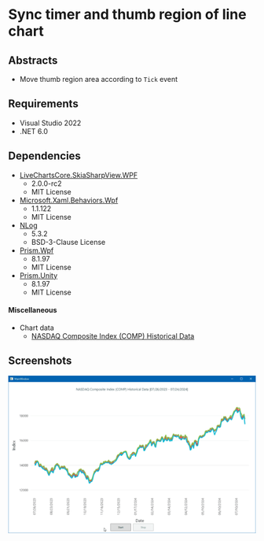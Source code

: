 # Sync timer and thumb region of line chart

## Abstracts

* Move thumb region area according to `Tick` event

## Requirements

* Visual Studio 2022
* .NET 6.0

## Dependencies

* [LiveChartsCore.SkiaSharpView.WPF](https://github.com/beto-rodriguez/LiveCharts2)
  * 2.0.0-rc2
  * MIT License
* [Microsoft.Xaml.Behaviors.Wpf](https://github.com/Microsoft/XamlBehaviorsWpf)
  * 1.1.122
  * MIT License
* [NLog](https://github.com/NLog/NLog)
  * 5.3.2
  * BSD-3-Clause License
* [Prism.Wpf](https://github.com/PrismLibrary/Prism)
  * 8.1.97
  * MIT License
* [Prism.Unity](https://github.com/PrismLibrary/Prism)
  * 8.1.97
  * MIT License

#### Miscellaneous

* Chart data
  * [NASDAQ Composite Index (COMP) Historical Data](https://www.nasdaq.com/market-activity/index/comp/historical?page=1&rows_per_page=10&timeline=y1)

## Screenshots

<img src="./images/chart.gif" width="800" />

